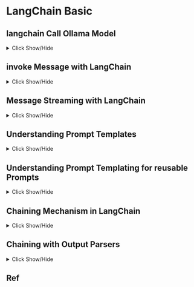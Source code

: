 # LangChain Basic 

## langchain Call Ollama Model

<details>
  <summary> Click Show/Hide </summary>
  
    from langchain_ollama import ChatOllama  
    llm = ChatOllama(
        model="llama3:latest",
        base_url="http://localhost:11434",
        temperature=0.7,
        max_tokens=1000
    )

</details>

## invoke Message with LangChain

  <details>
     <summary> Click Show/Hide </summary>
    
      response = llm.invoke("what is capital of Bangladesh?")
      print(response.content)
  </details>

  
## Message Streaming with LangChain

<details>
   <summary> Click Show/Hide </summary>
  
    for chuck in  llm.stream("what is capital of India?"):
        print(chuck.content, end="", flush=True)

    for chuck in  llm.stream("How to write a simple python code to chat with ollama using langchain"):
        print(chuck.content, end="", flush=True)
</details>


## Understanding Prompt Templates

<details>
   <summary> Click Show/Hide </summary>
  
      from langchain.prompts import PromptTemplate
      prompt_template = PromptTemplate.from_template("What is the role of AI in software Engineering")
      prompt = prompt_template.invoke({})
      result = llm.invoke(prompt).content
      print(result)

</details>

## Understanding Prompt Templating for reusable Prompts

<details>
   <summary> Click Show/Hide </summary>
  
      from langchain.prompts import PromptTemplate
      prompt_template = PromptTemplate.from_template("What is the role of {type} in software Engineering")
      prompt = prompt_template.invoke({'type': 'Human'})
      print(prompt)

      result = llm.invoke(prompt).content
      print(result)
</details>

## Chaining Mechanism in LangChain

<details>
   <summary> Click Show/Hide </summary>

    from langchain.prompts import PromptTemplate
    from langchain_core.runnables import RunnableSequence
    prompt_template = PromptTemplate.from_template("What is the role of {type} in software")
    chain = RunnableSequence(prompt_template, llm)  # Pass as separate arguments
    result = chain.invoke({'type': 'AI'})
    print(result)
   
    ## Details
    from langchain.prompts import PromptTemplate
    from langchain_openai import OpenAI    
    # 1. Initialize the LLM
    # You will need to set up your API key, for example:
    # import os
    # os.environ["OPENAI_API_KEY"] = "YOUR_API_KEY"    
    # Or if you're using a free service or a different provider,
    # the initialization might look slightly different.
    # This example uses a simple OpenAI LLM.
    llm = OpenAI(model="gpt-3.5-turbo-instruct")    
    # 2. Define the prompt template
    prompt_template = PromptTemplate.from_template(
      "What is the role of {type} in software engineering?"
    )    
    # 3. Create the chain by piping the prompt to the LLM
    chain = prompt_template | llm    
    # 4. Invoke the chain with the input variable
    result = chain.invoke({'type': 'AI'})    
    # 5. Print the result
    print(result)
</details>


## Chaining with Output Parsers

<details>
  <summary> Click Show/Hide </summary>
    
    
    from langchain.prompts import PromptTemplate
    #from langchain_core.output_parsers import JsonOutputParser
    from langchain_core.output_parsers import StrOutputParser
    from langchain_core.runnables import RunnableSequence
    
    prompt_template = PromptTemplate.from_template(
    "Answer the following in JSON format: What is the role of {type} in software Engineering?"
    )
    #parser = JsonOutputParser()
    parser = StrOutputParser()  # Using StrOutputParser for simplicity
    chain = RunnableSequence(prompt_template, llm, parser)
    result = chain.invoke({'type': 'AI'})
    print(result)

    # For JsonOutputParser
    from langchain.prompts import PromptTemplate
    from langchain_core.output_parsers import JsonOutputParser
    from langchain_core.runnables import RunnableSequence
    
    prompt_template = PromptTemplate.from_template(
        "Answer the following in JSON format: What is the role of {type} in software Engineering?"
    )
    parser = JsonOutputParser()
    chain = RunnableSequence(prompt_template, llm, parser)
    result = chain.invoke({'type': 'AI'})
    print(result)

</details>



## Ref

